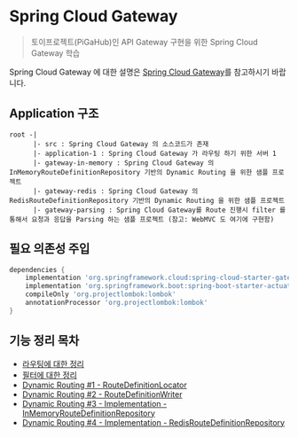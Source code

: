 # Spring Cloud Gateway 

> 토이프로젝트(PiGaHub)인 API Gateway 구현을 위한 Spring Cloud Gateway 학습

Spring Cloud Gateway 에 대한 설명은 [Spring Cloud Gateway](https://spring.io/projects/spring-cloud-gateway)를 참고하시기 바랍니다.

## Application 구조 

```text
root -|
      |- src : Spring Cloud Gateway 의 소스코드가 존재 
      |- application-1 : Spring Cloud Gateway 가 라우팅 하기 위한 서버 1
      |- gateway-in-memory : Spring Cloud Gateway 의 InMemoryRouteDefinitionRepository 기반의 Dynamic Routing 을 위한 샘플 프로젝트
      |- gateway-redis : Spring Cloud Gateway 의 RedisRouteDefinitionRepository 기반의 Dynamic Routing 을 위한 샘플 프로젝트
      |- gateway-parsing : Spring Cloud Gateway를 Route 진행시 filter 를 통해서 요청과 응답을 Parsing 하는 샘플 프로젝트 (참고: WebMVC 도 여기에 구현함)
```
## 필요 의존성 주입

```groovy
dependencies {
    implementation 'org.springframework.cloud:spring-cloud-starter-gateway'
    implementation 'org.springframework.boot:spring-boot-starter-actuator'
    compileOnly 'org.projectlombok:lombok'
    annotationProcessor 'org.projectlombok:lombok'
}
```

## 기능 정리 목차 

- [라우팅에 대한 정리](./summary/routing.md)
- [필터에 대한 정리](./summary/filter.md)
- [Dynamic Routing #1 - RouteDefinitionLocator](./summary/dynamic-routing_1.md)
- [Dynamic Routing #2 - RouteDefinitionWriter](./summary/dynamic-routing_2.md)
- [Dynamic Routing #3 - Implementation - InMemoryRouteDefinitionRepository](./summary/dynamic-routing_3.md)
- [Dynamic Routing #4 - Implementation - RedisRouteDefinitionRepository](./summary/dynamic-routing_4.md)
